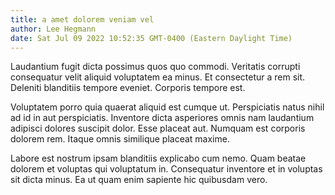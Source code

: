 ```yaml
---
title: a amet dolorem veniam vel
author: Lee Hegmann
date: Sat Jul 09 2022 10:52:35 GMT-0400 (Eastern Daylight Time)
---
```

Laudantium fugit dicta possimus quos quo commodi. Veritatis corrupti consequatur velit aliquid voluptatem ea minus. Et consectetur a rem sit. Deleniti blanditiis tempore eveniet. Corporis tempore est.

 Voluptatem porro quia quaerat aliquid est cumque ut. Perspiciatis natus nihil ad id in aut perspiciatis. Inventore dicta asperiores omnis nam laudantium adipisci dolores suscipit dolor. Esse placeat aut. Numquam est corporis dolorem rem. Itaque omnis similique placeat maxime.

 Labore est nostrum ipsam blanditiis explicabo cum nemo. Quam beatae dolorem et voluptas qui voluptatum in. Consequatur inventore et in voluptas sit dicta minus. Ea ut quam enim sapiente hic quibusdam vero.